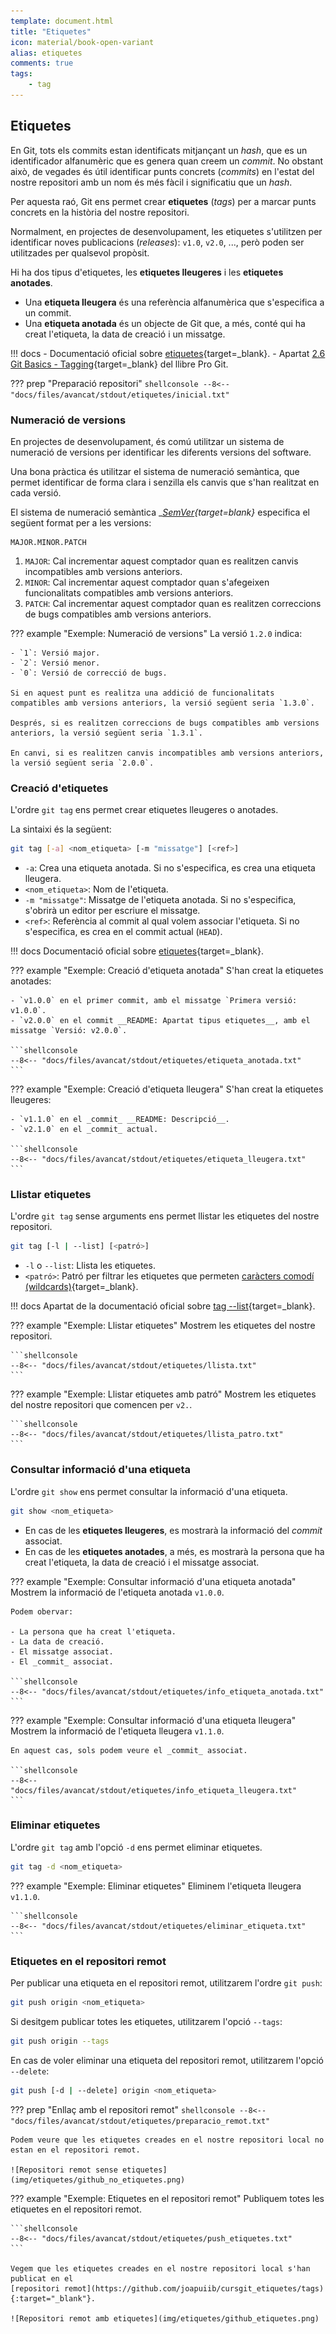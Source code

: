 ```yaml
---
template: document.html
title: "Etiquetes"
icon: material/book-open-variant
alias: etiquetes
comments: true
tags:
    - tag
---
```


## Etiquetes
En Git, tots els commits estan identificats mitjançant un _hash_, que es un identificador alfanumèric que es genera quan creem un _commit_.
No obstant això, de vegades és útil identificar punts concrets (_commits_) en l'estat del nostre repositori amb un nom és més fàcil i significatiu que un _hash_.

Per aquesta raó, Git ens permet crear __etiquetes__ (_tags_) per a marcar punts concrets en la història del nostre repositori.

Normalment, en projectes de desenvolupament, les etiquetes s'utilitzen per identificar noves publicacions (_releases_): `v1.0`, `v2.0`, ...,
però poden ser utilitzades per qualsevol propòsit.

Hi ha dos tipus d'etiquetes, les __etiquetes lleugeres__ i les __etiquetes anotades__.

- Una __etiqueta lleugera__ és una referència alfanumèrica que s'especifica a un commit.
- Una __etiqueta anotada__ és un objecte de Git que, a més, conté qui ha creat l'etiqueta, la data de creació i un missatge.

!!! docs
    - Documentació oficial sobre [etiquetes](https://git-scm.com/docs/git-tag){target=_blank}.
    - Apartat [2.6 Git Basics - Tagging](https://git-scm.com/book/en/v2/Git-Basics-Tagging){target=_blank} del llibre Pro Git.

??? prep "Preparació repositori"
    ```shellconsole
    --8<-- "docs/files/avancat/stdout/etiquetes/inicial.txt"
    ```


### Numeració de versions
En projectes de desenvolupament, és comú utilitzar un sistema de numeració de versions
per identificar les diferents versions del software.

Una bona pràctica és utilitzar el sistema de numeració semàntica,
que permet identificar de forma clara i senzilla els canvis que s'han realitzat en cada versió.

El sistema de numeració semàntica __[SemVer](https://semver.org/lang/ca/){target=_blank}__ especifica el següent format per a les versions:

```
MAJOR.MINOR.PATCH
```

1. `MAJOR`: Cal incrementar aquest comptador quan es realitzen canvis incompatibles amb versions anteriors.
2. `MINOR`: Cal incrementar aquest comptador quan s'afegeixen funcionalitats compatibles amb versions anteriors.
3. `PATCH`: Cal incrementar aquest comptador quan es realitzen correccions de bugs compatibles amb versions anteriors.

??? example "Exemple: Numeració de versions"
    La versió `1.2.0` indica:

    - `1`: Versió major.
    - `2`: Versió menor.
    - `0`: Versió de correcció de bugs.

    Si en aquest punt es realitza una addició de funcionalitats compatibles amb versions anteriors, la versió següent seria `1.3.0`.

    Després, si es realitzen correccions de bugs compatibles amb versions anteriors, la versió següent seria `1.3.1`.

    En canvi, si es realitzen canvis incompatibles amb versions anteriors, la versió següent seria `2.0.0`.

### Creació d'etiquetes
L'ordre `git tag` ens permet crear etiquetes lleugeres o anotades.

La sintaixi és la següent:
```bash
git tag [-a] <nom_etiqueta> [-m "missatge"] [<ref>]
```

- `-a`: Crea una etiqueta anotada. Si no s'especifica, es crea una etiqueta lleugera.
- `<nom_etiqueta>`: Nom de l'etiqueta.
- `-m "missatge"`: Missatge de l'etiqueta anotada. Si no s'especifica, s'obrirà un editor per escriure el missatge.
- `<ref>`: Referència al commit al qual volem associar l'etiqueta. Si no s'especifica, es crea en el commit actual (`HEAD`).

!!! docs
    Documentació oficial sobre [etiquetes](https://git-scm.com/docs/git-tag){target=_blank}.

??? example "Exemple: Creació d'etiqueta anotada"
    S'han creat la etiquetes anotades:

    - `v1.0.0` en el primer commit, amb el missatge `Primera versió: v1.0.0`.
    - `v2.0.0` en el commit __README: Apartat tipus etiquetes__, amb el missatge `Versió: v2.0.0`.

    ```shellconsole
    --8<-- "docs/files/avancat/stdout/etiquetes/etiqueta_anotada.txt"
    ```

??? example "Exemple: Creació d'etiqueta lleugera"
    S'han creat la etiquetes lleugeres:

    - `v1.1.0` en el _commit_ __README: Descripció__.
    - `v2.1.0` en el _commit_ actual.

    ```shellconsole
    --8<-- "docs/files/avancat/stdout/etiquetes/etiqueta_lleugera.txt"
    ```

### Llistar etiquetes
L'ordre `git tag` sense arguments ens permet llistar les etiquetes del nostre repositori.

```bash
git tag [-l | --list] [<patró>]
```

- `-l` o `--list`: Llista les etiquetes.
- `<patró>`: Patró per filtrar les etiquetes que permeten [caràcters comodí (wildcards)](https://en.wikipedia.org/wiki/Wildcard_character){target=_blank}.

!!! docs
    Apartat de la documentació oficial sobre [tag --list](https://git-scm.com/docs/git-tag#Documentation/git-tag.txt---list){target=_blank}.

??? example "Exemple: Llistar etiquetes"
    Mostrem les etiquetes del nostre repositori.

    ```shellconsole
    --8<-- "docs/files/avancat/stdout/etiquetes/llista.txt"
    ```

??? example "Exemple: Llistar etiquetes amb patró"
    Mostrem les etiquetes del nostre repositori que comencen per `v2.`.

    ```shellconsole
    --8<-- "docs/files/avancat/stdout/etiquetes/llista_patro.txt"
    ```

### Consultar informació d'una etiqueta
L'ordre `git show` ens permet consultar la informació d'una etiqueta.

```bash
git show <nom_etiqueta>
```

- En cas de les __etiquetes lleugeres__, es mostrarà la informació del _commit_ associat.
- En cas de les __etiquetes anotades__, a més, es mostrarà la persona que ha creat l'etiqueta, la data de creació i el missatge associat.

??? example "Exemple: Consultar informació d'una etiqueta anotada"
    Mostrem la informació de l'etiqueta anotada `v1.0.0`.

    Podem obervar:

    - La persona que ha creat l'etiqueta.
    - La data de creació.
    - El missatge associat.
    - El _commit_ associat.

    ```shellconsole
    --8<-- "docs/files/avancat/stdout/etiquetes/info_etiqueta_anotada.txt"
    ```

??? example "Exemple: Consultar informació d'una etiqueta lleugera"
    Mostrem la informació de l'etiqueta lleugera `v1.1.0`.

    En aquest cas, sols podem veure el _commit_ associat.

    ```shellconsole
    --8<-- "docs/files/avancat/stdout/etiquetes/info_etiqueta_lleugera.txt"
    ```


### Eliminar etiquetes
L'ordre `git tag` amb l'opció `-d` ens permet eliminar etiquetes.

```bash
git tag -d <nom_etiqueta>
```

??? example "Exemple: Eliminar etiquetes"
    Eliminem l'etiqueta lleugera `v1.1.0`.

    ```shellconsole
    --8<-- "docs/files/avancat/stdout/etiquetes/eliminar_etiqueta.txt"
    ```


### Etiquetes en el repositori remot
Per publicar una etiqueta en el repositori remot, utilitzarem l'ordre `git push`:

```bash
git push origin <nom_etiqueta>
```

Si desitgem publicar totes les etiquetes, utilitzarem l'opció `--tags`:

```bash
git push origin --tags
```

En cas de voler eliminar una etiqueta del repositori remot, utilitzarem l'opció `--delete`:

```bash
git push [-d | --delete] origin <nom_etiqueta>
```
??? prep "Enllaç amb el repositori remot"
    ```shellconsole
    --8<-- "docs/files/avancat/stdout/etiquetes/preparacio_remot.txt"
    ```

    Podem veure que les etiquetes creades en el nostre repositori local no estan en el repositori remot.

    ![Repositori remot sense etiquetes](img/etiquetes/github_no_etiquetes.png)

??? example "Exemple: Etiquetes en el repositori remot"
    Publiquem totes les etiquetes en el repositori remot.

    ```shellconsole
    --8<-- "docs/files/avancat/stdout/etiquetes/push_etiquetes.txt"
    ```

    Vegem que les etiquetes creades en el nostre repositori local s'han publicat en el
    [repositori remot](https://github.com/joapuiib/cursgit_etiquetes/tags){:target="_blank"}.

    ![Repositori remot amb etiquetes](img/etiquetes/github_etiquetes.png)
